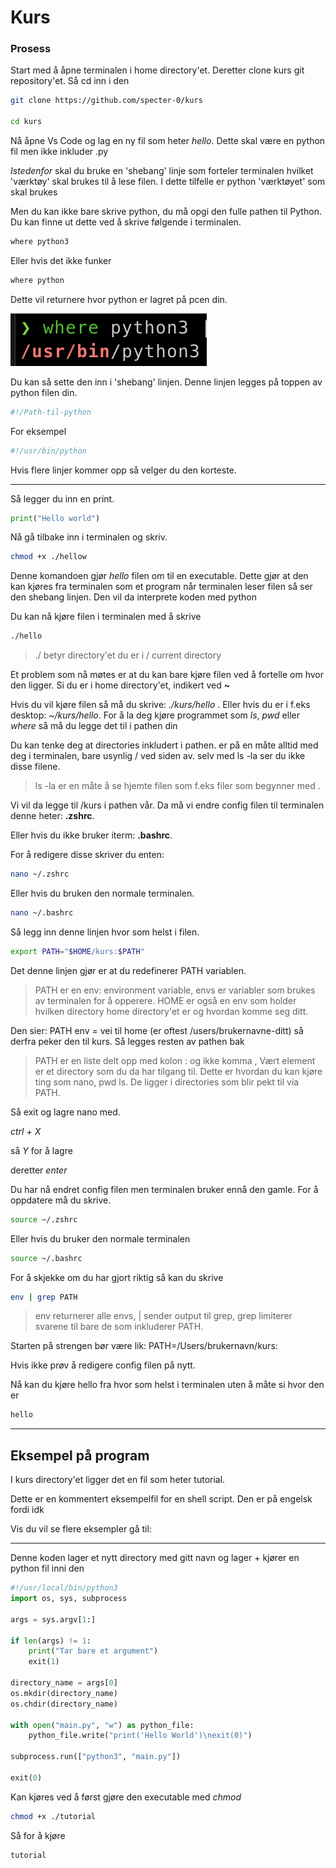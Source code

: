 # **Kurs** 

### **Prosess**

Start med å åpne terminalen i home directory'et.
Deretter clone kurs git repository'et.
Så cd inn i den

```bash
git clone https://github.com/specter-0/kurs

cd kurs
```

Nå åpne Vs Code og lag en ny fil som heter *hello*.
Dette skal være en python fil men ikke inkluder .py

*Istedenfor* skal du bruke en 'shebang' linje som forteler terminalen
hvilket 'værktøy' skal brukes til å lese filen.
I dette tilfelle er python 'værktøyet' som skal brukes

Men du kan ikke bare skrive python, du må opgi den fulle pathen til Python.
Du kan finne ut dette ved å skrive følgende i terminalen.

```bash
where python3
```

Eller hvis det ikke funker

```bash
where python
```

Dette vil returnere hvor python er lagret på pcen din.


![/usr/bin/python3](./img/where.png)


Du kan så sette den inn i 'shebang' linjen.
Denne linjen legges på toppen av python filen din.

```python
#!/Path-til-python
```

For eksempel

```python
#!/usr/bin/python
```

Hvis flere linjer kommer opp så velger du den korteste.

---

Så legger du inn en print.

```python
print("Hello world")
```

Nå gå tilbake inn i terminalen og skriv.

``` bash
chmod +x ./hellow
```

Denne komandoen gjør *hello* filen om til en executable.
Dette gjør at den kan kjøres fra terminalen som et program
når terminalen leser filen så ser den shebang linjen.
Den vil da interprete koden med python

Du kan nå kjøre filen i terminalen med å skrive

```bash
./hello
```
> ./ betyr directory'et du er i / current directory


Et problem som nå møtes er at du kan bare kjøre filen ved å fortelle om hvor den ligger.
Si du er i home directory'et, indikert ved **~** 

Hvis du vil kjøre filen så må du skrive: *./kurs/hello* .
Eller hvis du er i f.eks desktop: *~/kurs/hello*.
For å la deg kjøre programmet som *ls*, *pwd* eller *where*
så må du legge det til i pathen din

Du kan tenke deg at directories inkludert i pathen.
er på en måte alltid med deg i terminalen, bare usynlig / ved siden av.
selv med ls -la ser du ikke disse filene.

> ls -la er en måte å se hjemte filen som f.eks filer som begynner med .


Vi vil da legge til /kurs i pathen vår.
Da må vi endre config filen til terminalen
denne heter: **.zshrc**.

Eller hvis du ikke bruker iterm: **.bashrc**.

For å redigere disse skriver du enten:

```bash
nano ~/.zshrc
```

Eller hvis du bruken den normale terminalen.

```bash
nano ~/.bashrc
```

Så legg inn denne linjen hvor som helst i filen.

```bash
export PATH="$HOME/kurs:$PATH"
```

Det denne linjen gjør er at du redefinerer PATH variablen.

> PATH er en env: environment variable, envs er variabler som brukes av terminalen for å opperere.
> HOME er også en env som holder hvilken directory home directory'et er og hvordan komme seg ditt.

Den sier: PATH env = vei til home (er oftest /users/brukernavne-ditt) så derfra peker den til kurs.
Så legges resten av pathen bak

> PATH er en liste delt opp med kolon : og ikke komma ,
> Vært element er et directory som du da har tilgang til.
> Dette er hvordan du kan kjøre ting som nano, pwd ls.
> De ligger i directories som blir pekt til via PATH.


Så exit og lagre nano med.

*ctrl + X*

så *Y* for å lagre

deretter *enter*


Du har nå endret config filen men terminalen bruker ennå den gamle.
For å oppdatere må du skrive.

```bash
source ~/.zshrc
```

Eller hvis du bruker den normale terminalen

```bash
source ~/.bashrc
```

For å skjekke om du har gjort riktig så kan du skrive

```bash
env | grep PATH
```
> env returnerer alle envs, | sender output til grep, grep limiterer svarene til bare de som inkluderer PATH.

Starten på strengen bør være lik: PATH=/Users/brukernavn/kurs:

Hvis ikke prøv å redigere config filen på nytt.

Nå kan du kjøre hello fra hvor som helst i terminalen uten å måte si hvor den er

```bash
hello
```

---
## Eksempel på program

I kurs directory'et ligger det en fil som heter tutorial.

Dette er en kommentert eksempelfil for en shell script.
Den er på engelsk fordi idk


Vis du vil se flere eksempler gå til: 


---
Denne koden lager et nytt directory med gitt navn og lager + kjører en python fil inni den
```python
#!/usr/local/bin/python3
import os, sys, subprocess

args = sys.argv[1:] 

if len(args) != 1: 
    print("Tar bare et argument")
    exit(1)

directory_name = args[0] 
os.mkdir(directory_name) 
os.chdir(directory_name) 

with open("main.py", "w") as python_file: 
    python_file.write("print('Hello World')\nexit(0)")

subprocess.run(["python3", "main.py"]) 

exit(0) 
```

Kan kjøres ved å først gjøre den executable med *chmod*
```bash
chmod +x ./tutorial
```

Så for å kjøre
```bash
tutorial
```